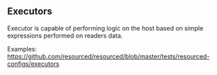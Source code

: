 ## Executors

Executor is capable of performing logic on the host based on simple expressions performed on readers data.

Examples: https://github.com/resourced/resourced/blob/master/tests/resourced-configs/executors
